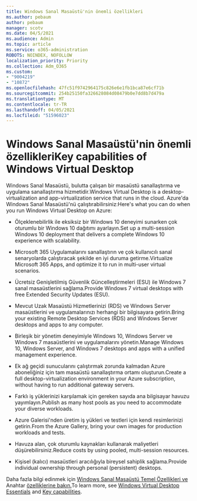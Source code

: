```yaml
---
title: Windows Sanal Masaüstü'nin önemli özellikleri
ms.author: pebaum
author: pebaum
manager: scotv
ms.date: 04/5/2021
ms.audience: Admin
ms.topic: article
ms.service: o365-administration
ROBOTS: NOINDEX, NOFOLLOW
localization_priority: Priority
ms.collection: Adm_O365
ms.custom:
- "9004219"
- "10872"
ms.openlocfilehash: 47fc51f9742964175c826e6e1fb1bca87e6cf71b
ms.sourcegitcommit: 254b25150fa326628084d08479b0e7dd8b7d479a
ms.translationtype: MT
ms.contentlocale: tr-TR
ms.lasthandoff: 04/05/2021
ms.locfileid: "51596023"
---
```

# <a name="key-capabilities-of-windows-virtual-desktop"></a><span data-ttu-id="c2233-102">Windows Sanal Masaüstü'nin önemli özellikleri</span><span class="sxs-lookup"><span data-stu-id="c2233-102">Key capabilities of Windows Virtual Desktop</span></span>


<span data-ttu-id="c2233-103">Windows Sanal Masaüstü, bulutta çalışan bir masaüstü sanallaştırma ve uygulama sanallaştırma hizmetidir.</span><span class="sxs-lookup"><span data-stu-id="c2233-103">Windows Virtual Desktop is a desktop-virtualization and app-virtualization service that runs in the cloud.</span></span> <span data-ttu-id="c2233-104">Azure'da Windows Sanal Masaüstü'nü çalıştırabilirsiniz:</span><span class="sxs-lookup"><span data-stu-id="c2233-104">Here's what you can do when you run Windows Virtual Desktop on Azure:</span></span>

- <span data-ttu-id="c2233-105">Ölçeklenebilirlik ile eksiksiz bir Windows 10 deneyimi sunarken çok oturumlu bir Windows 10 dağıtımı ayarlayın.</span><span class="sxs-lookup"><span data-stu-id="c2233-105">Set up a multi-session Windows 10 deployment that delivers a complete Windows 10 experience with scalability.</span></span>

- <span data-ttu-id="c2233-106">Microsoft 365 Uygulamalarını sanallaştırın ve çok kullanıcılı sanal senaryolarda çalıştıracak şekilde en iyi duruma getirme.</span><span class="sxs-lookup"><span data-stu-id="c2233-106">Virtualize Microsoft 365 Apps, and optimize it to run in multi-user virtual scenarios.</span></span>

- <span data-ttu-id="c2233-107">Ücretsiz Genişletilmiş Güvenlik Güncelleştirmeleri (ESU) ile Windows 7 sanal masaüstlerini sağlama.</span><span class="sxs-lookup"><span data-stu-id="c2233-107">Provide Windows 7 virtual desktops with free Extended Security Updates (ESU).</span></span>

- <span data-ttu-id="c2233-108">Mevcut Uzak Masaüstü Hizmetlerinizi (RDS) ve Windows Server masaüstlerini ve uygulamalarınızı herhangi bir bilgisayara getirin.</span><span class="sxs-lookup"><span data-stu-id="c2233-108">Bring your existing Remote Desktop Services (RDS) and Windows Server desktops and apps to any computer.</span></span>

- <span data-ttu-id="c2233-109">Birleşik bir yönetim deneyimiyle Windows 10, Windows Server ve Windows 7 masaüstlerini ve uygulamalarını yönetin.</span><span class="sxs-lookup"><span data-stu-id="c2233-109">Manage Windows 10, Windows Server, and Windows 7 desktops and apps with a unified management experience.</span></span> 

- <span data-ttu-id="c2233-110">Ek ağ geçidi sunucularını çalıştırmak zorunda kalmadan Azure aboneliğiniz için tam masaüstü sanallaştırma ortamı oluşturun.</span><span class="sxs-lookup"><span data-stu-id="c2233-110">Create a full desktop-virtualization environment in your Azure subscription, without having to run additional gateway servers.</span></span>

- <span data-ttu-id="c2233-111">Farklı iş yüklerinizi karşılamak için gereken sayıda ana bilgisayar havuzu yayımlayın.</span><span class="sxs-lookup"><span data-stu-id="c2233-111">Publish as many host pools as you need to accommodate your diverse workloads.</span></span>

- <span data-ttu-id="c2233-112">Azure Galerisi'nden üretim iş yükleri ve testleri için kendi resimlerinizi getirin.</span><span class="sxs-lookup"><span data-stu-id="c2233-112">From the Azure Gallery, bring your own images for production workloads and tests.</span></span> 

- <span data-ttu-id="c2233-113">Havuza alan, çok oturumlu kaynakları kullanarak maliyetleri düşürebilirsiniz.</span><span class="sxs-lookup"><span data-stu-id="c2233-113">Reduce costs by using pooled, multi-session resources.</span></span> 

- <span data-ttu-id="c2233-114">Kişisel (kalıcı) masaüstleri aracılığıyla bireysel sahiplik sağlama.</span><span class="sxs-lookup"><span data-stu-id="c2233-114">Provide individual ownership through personal (persistent) desktops.</span></span>

<span data-ttu-id="c2233-115">Daha fazla bilgi edinmek için [Windows Sanal Masaüstü Temel Özellikleri ve](https://go.microsoft.com/fwlink/?linkid=2127033) Anahtar [özelliklerine bakın.](https://docs.microsoft.com/azure/virtual-desktop/overview#key-capabilities)</span><span class="sxs-lookup"><span data-stu-id="c2233-115">To learn more, see [Windows Virtual Desktop Essentials](https://go.microsoft.com/fwlink/?linkid=2127033) and [Key capabilities](https://docs.microsoft.com/azure/virtual-desktop/overview#key-capabilities).</span></span>